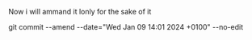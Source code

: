 Now i will ammand it lonly for the sake of it

git commit --amend --date="Wed Jan 09 14:01 2024 +0100" --no-edit